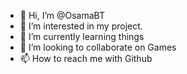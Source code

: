 - 👋 Hi, I’m @OsamaBT
- 👀 I’m interested in my project.
- 🌱 I’m currently learning things
- 💞️ I’m looking to collaborate on Games
- 📫 How to reach me with Github

<!---
OsamaBT/OsamaBT is a ✨ special ✨ repository because its `README.md` (this file) appears on your GitHub profile.
You can click the Preview link to take a look at your changes.
--->
